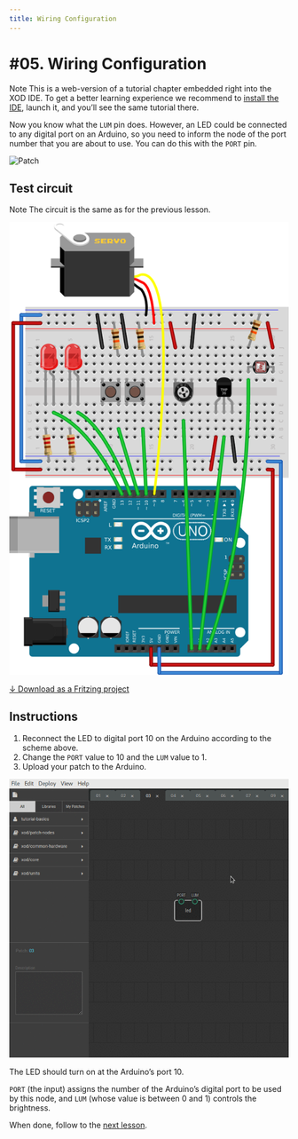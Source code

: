 ```yaml
---
title: Wiring Configuration
---
```


# #05. Wiring Configuration

<div class="ui segment">
<span class="ui ribbon label">Note</span>
This is a web-version of a tutorial chapter embedded right into the XOD IDE.
To get a better learning experience we recommend to
<a href="../install/">install the IDE</a>, launch it, and you’ll see the
same tutorial there.
</div>

Now you know what the `LUM` pin does. However, an LED could be connected to any
digital port on an Arduino, so you need to inform the node of the port
number that you are about to use. You can do this with the `PORT` pin.

![Patch](./patch.png)

## Test circuit

<div class="ui segment">
<span class="ui ribbon label">Note</span>
The circuit is the same as for the previous lesson.
</div>

![Circuit](./circuit.fz.png)

[↓ Download as a Fritzing project](./circuit.fzz)

## Instructions

1. Reconnect the LED to digital port 10 on the Arduino according to the scheme
   above.
2. Change the `PORT` value to 10 and the `LUM` value to 1.
3. Upload your patch to the Arduino.

![Screencast](./screencast.gif)

The LED should turn on at the Arduino’s port 10.

`PORT` (the input) assigns the number of the Arduino’s digital port to be used
by this node, and `LUM` (whose value is between 0 and 1) controls the
brightness.

When done, follow to the [next lesson](../06-adding-nodes/).
